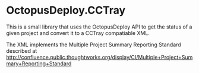 # OctopusDeploy.CCTray

This is a small library that uses the OctopusDeploy API to get the
status of a given project and convert it to a CCTray compatiable XML.

The XML implements the Multiple Project Summary Reporting Standard described at
http://confluence.public.thoughtworks.org/display/CI/Multiple+Project+Summary+Reporting+Standard
